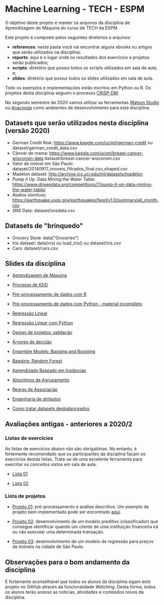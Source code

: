 # Machine Learning - TECH - ESPM

O objetivo deste projeto é manter os arquivos da disciplina de 
Aprendizagem de Máquina do curso de TECH da ESPM. 

Este projeto é composto pelos seguintes diretórios e arquivos: 

* **references**: nesta pasta você vai encontrar alguns ebooks 
ou artigos que serão utilizados na disciplina;
* **reports**: aqui é o lugar onde os resultados dos exercícios e projetos serão publicados;
* **scripts**: diretório que possui todos os scripts utilizados em sala de aula, e;
* **slides**: diretório que possui todos os slides utilizados em sala de aula.

Todo os exemplos e implementações estão escritos em Python ou R. Os projetos desta disciplina seguem o processo [CRISP-DM](https://en.wikipedia.org/wiki/Cross-industry_standard_process_for_data_mining).

No segundo semestre de 2020 vamos utilizar as ferramentas [Watson Studio](https://github.com/fbarth/ml-espm/blob/master/WatsonStudio.md) ou [Anaconda](https://www.anaconda.com/) como ambientes de desenvolvimento para esta disciplina.

## Datasets que serão utilizados nesta disciplina (versão 2020)

* German Credit Risk: https://www.kaggle.com/uciml/german-credit ou dataset/german_credit_data.csv
* Câncer de mama: https://www.kaggle.com/uciml/breast-cancer-wisconsin-data dataset/breast-cancer-wisconsin.csv
* Valor de imóvel em São Paulo: dataset/20140917_imoveis_filtrados_final.csv_shaped.csv
* Madelon dataset: http://archive.ics.uci.edu/ml/datasets/madelon
* Pump it Up: Data Mining the Water Table: https://www.drivendata.org/competitions/7/pump-it-up-data-mining-the-water-table/
* Abalos sísmicos: https://earthquake.usgs.gov/earthquakes/feed/v1.0/summary/all_month.csv
* SNS Data: dataset/snsdata.csv

## Datasets de "brinquedo"

* Grocery Store: data("Groceries")
* Iris dataset: data(iris) ou load_iris() ou dataset/iris.csv
* Cars: dataset/cars.csv

## Slides da disciplina

* [Aprendizagem de Máquina](slides/Aula01-aprendizagemMaquina/aIntroducao.pdf)
* [Processo de KDD](slides/Aula02-processo-kdd/bigDataCienciaDadosKDD.pdf)

* [Pré-processamento de dados com R](slides/Aula03-processamentoDadosR/analiseExploratoria_v2.pdf)
* [Pré-processamento de dados com Python - material incompleto](slides/Aula03-processamentoDadosPython/analiseExploratoria_python.pdf)

* [Regressão Linear](slides/Aula04-regressao/regressao.pdf)
* [Regressão Linear com Python](slides/Aula04-regressao/regressao_py.pdf)

* [Design de projetos: validação](slides/Aula03-design/projetoEvalidacao.pdf)

* [Árvores de decisão](slides/Aula05-arvoresDecisao/arvoresDecisao.pdf)
* [Ensemble Models: Bagging and Boosting](slides/Aula05-boosting/boosting.pdf)
* [Bagging: Random Forest](slides/Aula05-randomForest/randomForest.pdf)

* [Aprendizado Baseado em Instâncias](slides/Aula06-aprendizadoBaseadoInstancias/aprendizadoBaseadoInstancias.pdf)
* [Algoritmos de Agrupamento](slides/Aula07-agrupamento/agrupamento.pdf)
* [Regras de Associação](slides/Aula08-regrasAssociacao/regrasAssociacao.pdf)

* [Engenharia de atributos](slides/Aula10-eng-atributos/README.md)
* [Como tratar datasets desbalanceados](slides/Aula11-dataset-desbalanceados/datasets-desbalanceados.ipynb)


## Avaliações antigas - anteriores a 2020/2

### Listas de exercícios

As listas de exercícios abaixo não são obrigatórias. No entanto, é fortemente recomendado 
que os participantes da disciplina façam os exercícios destas listas. Trata-se de uma excelente
ferramenta para exercitar os conceitos vistos em sala de aula.   

* [Lista 01](https://dataplatform.cloud.ibm.com/analytics/notebooks/v2/763da773-c309-4f99-8cb2-363cda8e39dd/view?access_token=0aef62cca019dde4f1af2b6ee05f1bc9d00741b2c1217e7c2a5c4e2bcc148b83)

* [Lista 02](https://dataplatform.cloud.ibm.com/analytics/notebooks/v2/71e4391f-12f7-4c83-b296-8e71bc78a724/view?access_token=ac671b79eab7a3773710ccc991f561e7009de7c42fcbdebac7dcf7f8205e3503)

### Lista de projetos

* [Projeto 01](https://github.com/fbarth/ml-espm/issues/1): pré-processamento e análise descritiva. Um exemplo de projeto bem implementado pode ser encontrado [aqui](https://hentai-lab.github.io/Machine-Learning/html/Atividade_1.html).

* [Projeto 02](https://github.com/fbarth/ml-espm/blob/master/projects/Project_01_2019.pdf): desenvolvimento de um modelo preditivo (classificador) que consegue identificar quando um cliente de uma instituição financeira irá ou não executar uma determinada transação. 

* [Projeto 03](https://dataplatform.cloud.ibm.com/analytics/notebooks/v2/c751db52-6370-4633-938f-a0410fc07e74/view?access_token=b3d438ad4d46d6e1cbe703c24f7bc1845306282abcfb9fc306d48cb81f2ea6a1): desenvolvimento de um modelo de regressão para preços de imóveis na cidade de São Paulo.

## Observações para o bom andamento da disciplina

É fortemente aconselhável que todos os alunos da disciplina sigam este projeto no GitHub através
da funcionalidade *Watching*. Desta forma, todos os alunos terão acesso as notícias, atividades 
e conteúdos novos da disciplina.